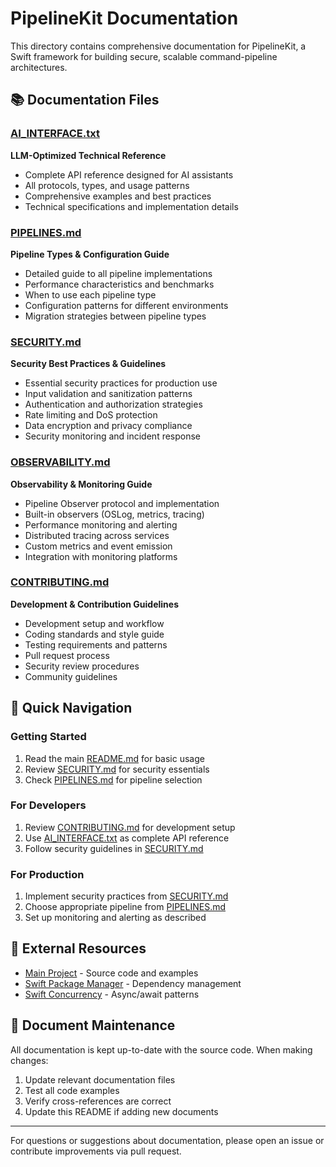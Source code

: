 # PipelineKit Documentation

This directory contains comprehensive documentation for PipelineKit, a Swift framework for building secure, scalable command-pipeline architectures.

## 📚 Documentation Files

### [AI_INTERFACE.txt](AI_INTERFACE.txt)
**LLM-Optimized Technical Reference**
- Complete API reference designed for AI assistants
- All protocols, types, and usage patterns
- Comprehensive examples and best practices
- Technical specifications and implementation details

### [PIPELINES.md](PIPELINES.md)
**Pipeline Types & Configuration Guide**
- Detailed guide to all pipeline implementations
- Performance characteristics and benchmarks
- When to use each pipeline type
- Configuration patterns for different environments
- Migration strategies between pipeline types

### [SECURITY.md](SECURITY.md)
**Security Best Practices & Guidelines**
- Essential security practices for production use
- Input validation and sanitization patterns
- Authentication and authorization strategies
- Rate limiting and DoS protection
- Data encryption and privacy compliance
- Security monitoring and incident response

### [OBSERVABILITY.md](OBSERVABILITY.md)
**Observability & Monitoring Guide**
- Pipeline Observer protocol and implementation
- Built-in observers (OSLog, metrics, tracing)
- Performance monitoring and alerting
- Distributed tracing across services
- Custom metrics and event emission
- Integration with monitoring platforms

### [CONTRIBUTING.md](CONTRIBUTING.md)
**Development & Contribution Guidelines**
- Development setup and workflow
- Coding standards and style guide
- Testing requirements and patterns
- Pull request process
- Security review procedures
- Community guidelines

## 📖 Quick Navigation

### Getting Started
1. Read the main [README.md](../README.md) for basic usage
2. Review [SECURITY.md](SECURITY.md) for security essentials
3. Check [PIPELINES.md](PIPELINES.md) for pipeline selection

### For Developers
1. Review [CONTRIBUTING.md](CONTRIBUTING.md) for development setup
2. Use [AI_INTERFACE.txt](AI_INTERFACE.txt) as complete API reference
3. Follow security guidelines in [SECURITY.md](SECURITY.md)

### For Production
1. Implement security practices from [SECURITY.md](SECURITY.md)
2. Choose appropriate pipeline from [PIPELINES.md](PIPELINES.md)
3. Set up monitoring and alerting as described

## 🔗 External Resources

- [Main Project](../) - Source code and examples
- [Swift Package Manager](https://swift.org/package-manager/) - Dependency management
- [Swift Concurrency](https://docs.swift.org/swift-book/LanguageGuide/Concurrency.html) - Async/await patterns

## 📝 Document Maintenance

All documentation is kept up-to-date with the source code. When making changes:

1. Update relevant documentation files
2. Test all code examples
3. Verify cross-references are correct
4. Update this README if adding new documents

---

For questions or suggestions about documentation, please open an issue or contribute improvements via pull request.